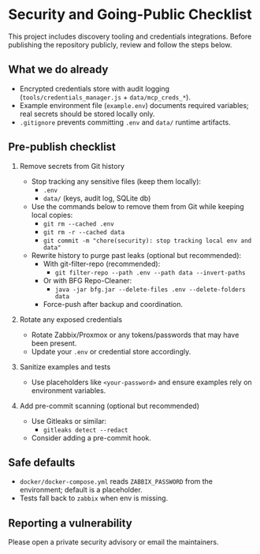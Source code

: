 # Security and Going-Public Checklist

This project includes discovery tooling and credentials integrations. Before publishing the repository publicly, review and follow the steps below.

## What we do already
- Encrypted credentials store with audit logging (`tools/credentials_manager.js` + `data/mcp_creds_*`).
- Example environment file (`example.env`) documents required variables; real secrets should be stored locally only.
- `.gitignore` prevents committing `.env` and `data/` runtime artifacts.

## Pre-publish checklist
1) Remove secrets from Git history
   - Stop tracking any sensitive files (keep them locally):
     - `.env`
     - `data/` (keys, audit log, SQLite db)
   - Use the commands below to remove them from Git while keeping local copies:
     - `git rm --cached .env`
     - `git rm -r --cached data`
     - `git commit -m "chore(security): stop tracking local env and data"`
   - Rewrite history to purge past leaks (optional but recommended):
     - With git-filter-repo (recommended):
       - `git filter-repo --path .env --path data --invert-paths`
     - Or with BFG Repo-Cleaner:
       - `java -jar bfg.jar --delete-files .env --delete-folders data`
     - Force-push after backup and coordination.

2) Rotate any exposed credentials
   - Rotate Zabbix/Proxmox or any tokens/passwords that may have been present.
   - Update your `.env` or credential store accordingly.

3) Sanitize examples and tests
   - Use placeholders like `<your-password>` and ensure examples rely on environment variables.

4) Add pre-commit scanning (optional but recommended)
   - Use Gitleaks or similar:
     - `gitleaks detect --redact`
   - Consider adding a pre-commit hook.

## Safe defaults
- `docker/docker-compose.yml` reads `ZABBIX_PASSWORD` from the environment; default is a placeholder.
- Tests fall back to `zabbix` when env is missing.

## Reporting a vulnerability
Please open a private security advisory or email the maintainers.
